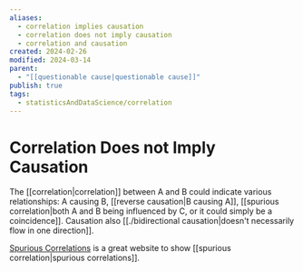```yaml
---
aliases:
  - correlation implies causation
  - correlation does not imply causation
  - correlation and causation
created: 2024-02-26
modified: 2024-03-14
parent:
  - "[[questionable cause|questionable cause]]"
publish: true
tags:
  - statisticsAndDataScience/correlation
---
```


# Correlation Does not Imply Causation

The [[correlation|correlation]] between A and B could indicate various relationships: A causing B, [[reverse causation|B causing A]], [[spurious correlation|both A and B being influenced by C, or it could simply be a coincidence]]. Causation also [[./bidirectional causation|doesn't necessarily flow in one direction]].

[Spurious Correlations](https://tylervigen.com/spurious-correlations) is a great website to show [[spurious correlation|spurious correlations]].